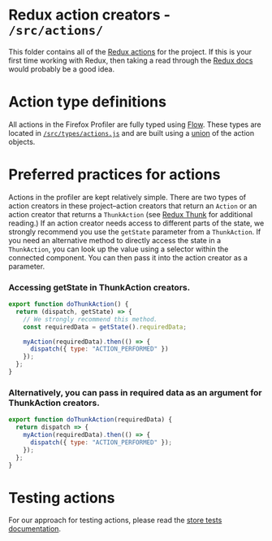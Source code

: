 # Redux action creators - `/src/actions/`

This folder contains all of the [Redux actions](http://redux.js.org/docs/basics/Actions.html) for the project. If this is your first time working with Redux, then taking a read through the [Redux docs](http://redux.js.org/) would probably be a good idea.

# Action type definitions

All actions in the Firefox Profiler are fully typed using [Flow](https://flow.org/). These types are located in [`/src/types/actions.js`](../types/actions.js) and are built using a [union](https://flow.org/en/docs/types/unions/) of the action objects.

# Preferred practices for actions

Actions in the profiler are kept relatively simple. There are two types of action creators in these project–action creators that return an `Action` or an action creator that returns a `ThunkAction` (see [Redux Thunk](https://github.com/gaearon/redux-thunk) for additional reading.) If an action creator needs access to different parts of the state, we strongly recommend you use the `getState` parameter from a `ThunkAction`. If you need an alternative method to directly access the state in a `ThunkAction`, you can look up the value using a selector within the connected component. You can then pass it into the action creator as a parameter. 

### Accessing getState in ThunkAction creators. 

```js
export function doThunkAction() {
  return (dispatch, getState) => {
    // We strongly recommend this method.
    const requiredData = getState().requiredData;

    myAction(requiredData).then(() => {
      dispatch({ type: "ACTION_PERFORMED" })
    });
  };
}
```

### Alternatively, you can pass in required data as an argument for ThunkAction creators.

```js
export function doThunkAction(requiredData) {
  return dispatch => {
    myAction(requiredData).then(() => {
      dispatch({ type: "ACTION_PERFORMED" });
    });
  };
}
```

# Testing actions

For our approach for testing actions, please read the [store tests documentation](../test/store/README.md).
